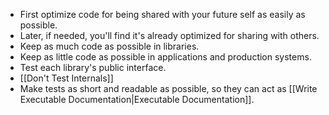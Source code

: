 - First optimize code for being shared with your future self as easily as possible.
- Later, if needed, you'll find it's already optimized for sharing with others.
- Keep as much code as possible in libraries.
- Keep as little code as possible in applications and production systems.
- Test each library's public interface.
- [[Don't Test Internals]]
- Make tests as short and readable as possible, so they can act as [[Write Executable Documentation|Executable Documentation]].